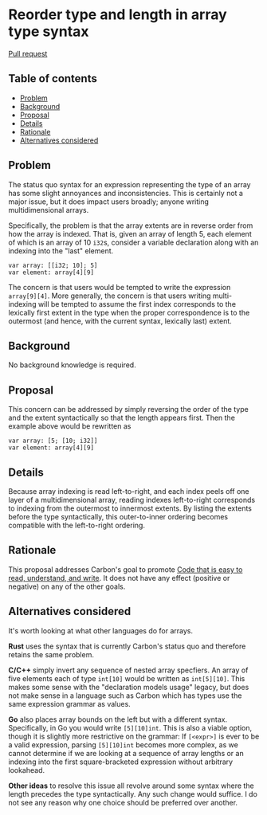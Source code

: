 # Reorder type and length in array type syntax

<!--
Part of the Carbon Language project, under the Apache License v2.0 with LLVM
Exceptions. See /LICENSE for license information.
SPDX-License-Identifier: Apache-2.0 WITH LLVM-exception
-->

[Pull request](https://github.com/carbon-language/carbon-lang/pull/1787)

<!-- toc -->

## Table of contents

-   [Problem](#problem)
-   [Background](#background)
-   [Proposal](#proposal)
-   [Details](#details)
-   [Rationale](#rationale)
-   [Alternatives considered](#alternatives-considered)

<!-- tocstop -->

## Problem

The status quo syntax for an expression representing the type of an array has
some slight annoyances and inconsistencies. This is certainly not a major issue,
but it does impact users broadly; anyone writing multidimensional arrays.

Specifically, the problem is that the array extents are in reverse order from
how the array is indexed. That is, given an array of length 5, each element of
which is an array of 10 `i32`s, consider a variable declaration along with an
indexing into the "last" element.

```
var array: [[i32; 10]; 5]
var element: array[4][9]
```

The concern is that users would be tempted to write the expression
`array[9][4]`. More generally, the concern is that users writing multi-indexing
will be tempted to assume the first index corresponds to the lexically first
extent in the type when the proper correspondence is to the outermost (and
hence, with the current syntax, lexically last) extent.

## Background

No background knowledge is required.

## Proposal

This concern can be addressed by simply reversing the order of the type and the
extent syntactically so that the length appears first. Then the example above
would be rewritten as

```
var array: [5; [10; i32]]
var element: array[4][9]
```

## Details

Because array indexing is read left-to-right, and each index peels off one layer
of a multidimensional array, reading indexes left-to-right corresponds to
indexing from the outermost to innermost extents. By listing the extents before
the type syntactically, this outer-to-inner ordering becomes compatible with the
left-to-right ordering.

## Rationale

This proposal addresses Carbon's goal to promote
[Code that is easy to read, understand, and write](/docs/project/goals.md#code-that-is-easy-to-read-understand-and-write).
It does not have any effect (positive or negative) on any of the other goals.

## Alternatives considered

It's worth looking at what other languages do for arrays.

**Rust** uses the syntax that is currently Carbon's status quo and therefore
retains the same problem.

**C/C++** simply invert any sequence of nested array specfiers. An array of five
elements each of type `int[10]` would be written as `int[5][10]`. This makes
some sense with the "declaration models usage" legacy, but does not make sense
in a language such as Carbon which has types use the same expression grammar as
values.

**Go** also places array bounds on the left but with a different syntax.
Specifically, in Go you would write `[5][10]int`. This is also a viable option,
though it is slightly more restrictive on the grammar: If `[<expr>]` is ever to
be a valid expression, parsing `[5][10]int` becomes more complex, as we cannot
determine if we are looking at a sequence of array lengths or an indexing into
the first square-bracketed expression without arbitrary lookahead.

**Other ideas** to resolve this issue all revolve around some syntax where the
length precedes the type syntactically. Any such change would suffice. I do not
see any reason why one choice should be preferred over another.
